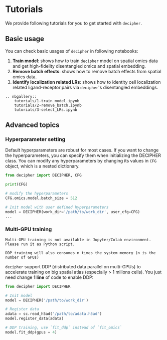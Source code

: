 # Tutorials

We provide following tutorials for you to get started with `decipher`.

## Basic usage
You can check basic usages of `decipher` in following notebooks:

1. **Train model**: shows how to train `decipher` model on spatial omics data and get high-fidelity disentangled omics and spatial embedding.
2. **Remove batch effects**: shows how to remove batch effects from spatial omics data.
3. **Identify localization related LRs**: shows how to identity cell localization related ligand-receptor pairs via `decipher`'s disentangled embeddings.

```{eval-rst}
.. nbgallery::
    tutorials/1-train_model.ipynb
    tutorials/2-remove_batch.ipynb
    tutorials/3-select_LRs.ipynb
```

## Advanced topics

### Hyperparameter setting

Default hyperparameters are robust for most cases. If you want to change the hyperparameters, you can specify them when initializing the DECIPHER class. You can modify any hyperparameters by changing its values in `CFG` object, which is a nested dictionary.

```python
from decipher import DECIPHER, CFG

print(CFG)

# modify the hyperparameters
CFG.omics.model.batch_size = 512

# Init model with user defined hyperparameters
model = DECIPHER(work_dir='/path/to/work_dir', user_cfg=CFG)
...
```

### Multi-GPU training

```{important}
Multi-GPU training is not available in Jupyter/Colab environment. Please run it as Python script.
```

```{warning}
DDP training will also consumes n times the system memory (n is the number of GPUs)
```

`decipher` support DDP (distributed data parallel on multi-GPUs) to accelerate training on big spatial atlas (especially > 1 millons cells). You just need change **1 line** of code to enable DDP:

```python
from decipher import DECIPHER

# Init model
model = DECIPHER('/path/to/work_dir')

# Register data
adata = sc.read_h5ad('/path/to/adata.h5ad')
model.register_data(adata)

# DDP training, use `fit_ddp` instead of `fit_omics`
model.fit_ddp(gpus = 4)
```
